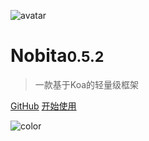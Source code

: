 
![avatar](https://api.iamtang.com/images/nobita_logo.png)

# Nobita<small>0.5.2</small>

> 一款基于Koa的轻量级框架

[GitHub](https://github.com/iamtang/nobita)
[开始使用](#Nobita是什么)

![color](#f2f2f2)